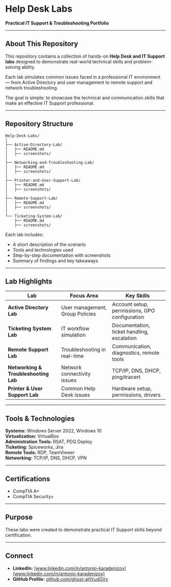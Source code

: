 # Help Desk Labs
**Practical IT Support & Troubleshooting Portfolio**

---

## About This Repository  
This repository contains a collection of hands-on **Help Desk and IT Support labs** designed to demonstrate real-world technical skills and problem-solving ability.

Each lab simulates common issues faced in a professional IT environment — from Active Directory and user management to remote support and network troubleshooting.

The goal is simple: to showcase the technical and communication skills that make an effective IT Support professional.

---

## Repository Structure
```
Help-Desk-Labs/
│
├── Active-Directory-Lab/
│   ├── README.md
│   ├── screenshots/
│
├── Networking-and-Troubleshooting-Lab/
│   ├── README.md
│   ├── screenshots/
│
├── Printer-and-User-Support-Lab/
│   ├── README.md
│   ├── screenshots/
│
├── Remote-Support-Lab/
│   ├── README.md
│   ├── screenshots/
│
└── Ticketing-System-Lab/
    ├── README.md
    ├── screenshots/
```
Each lab includes:
- A short description of the scenario  
- Tools and technologies used  
- Step-by-step documentation with screenshots  
- Summary of findings and key takeaways  

---

## Lab Highlights  

| Lab | Focus Area | Key Skills |
|-----|-------------|------------|
| **Active Directory Lab** | User management, Group Policies | Account setup, permissions, GPO configuration |
| **Ticketing System Lab** | IT workflow simulation | Documentation, ticket handling, escalation |
| **Remote Support Lab** | Troubleshooting in real-time | Communication, diagnostics, remote tools |
| **Networking & Troubleshooting Lab** | Network connectivity issues | TCP/IP, DNS, DHCP, ping/tracert |
| **Printer & User Support Lab** | Common Help Desk issues | Hardware setup, permissions, drivers |

---

## Tools & Technologies  
**Systems:** Windows Server 2022, Windows 10  
**Virtualization:** VirtualBox  
**Administration Tools:** RSAT, PDQ Deploy  
**Ticketing:** Spiceworks, Jira  
**Remote Tools:** RDP, TeamViewer  
**Networking:** TCP/IP, DNS, DHCP, VPN  

---

## Certifications  
- CompTIA A+  
- CompTIA Security+  

---

## Purpose  
These labs were created to demonstrate practical IT Support skills beyond certification.  

---

## Connect  
- **LinkedIn:** [www.linkedin.com/in/antonio-karadenizov](www.linkedin.com/in/antonio-karadenizov)  
- **GitHub Profile:** [github.com/ghost-aHVudGVy](https://github.com/ghost-aHVudGVy)

